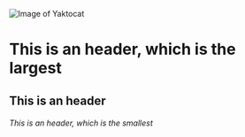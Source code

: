 ![Image of Yaktocat](https://octodex.github.com/images/yaktocat.png)

# This is an header, which is the largest
## This is an header
###### This is an header, which is the smallest

